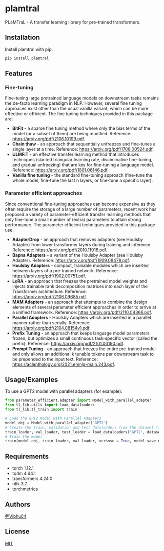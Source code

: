 # plamtral

PLaMTraL - A transfer learning library for pre-trained transformers.

## Installation

Install plamtral with pip:

```bash
pip install plamtral
```

    
## Features
### Fine-tuning
Fine-tuning large pretrained language models on downstream tasks remains
the de-facto learning paradigm in NLP. However, several fine tuning approaces exist other than the usual vanilla variant, which can be more effective or efficient. The fine tuning techniques provided in this package are:
- **BitFit** - a sparse fine tuning method where only the bias terms of the model (or a subset of them) are being modified. Reference: https://arxiv.org/pdf/2106.10199.pdf.
- **Chain thaw** - an approach that sequentially unfreezes and fine-tunes a single layer at a time. Reference: https://arxiv.org/pdf/1708.00524.pdf.
- **ULMFiT** - an effective transfer learning method that introduces techniques (slanted triangular learning rate, disciminative fine-tuning, and gradual unfreezing) that are key for fine-tuning a language model. Reference: https://arxiv.org/pdf/1801.06146.pdf.
- **Vanilla fine tuning** - the standard fine-tuning approach (fine-tune the whole model, fine-tune the last n layers, or fine-tune a specific layer).
### Parameter efficient approaches
Since conventional fine-tuning approaches can become expensive as they often require the storage of a large number of parameters, recent work has proposed a variety of parameter-efficient transfer learning methods that only fine-tune a small number of (extra) parameters to attain strong performance. The parameter efficient techniques provided in this package use:
- **AdapterDrop** - an approach that removes adapters (see Houlsby Adapter) from lower transformer layers during training and inference. Reference: https://arxiv.org/pdf/2010.11918.pdf.
- **Bapna Adapters** - a variant of the Houlsby Adapter (see Houlsby Adapter). Reference: https://arxiv.org/pdf/1909.08478.pdf.
- **Houlsby Adapters** - compact, trainable modules which are inserted between layers of a pre-trained network. Reference: https://arxiv.org/pdf/1902.00751.pdf. 
- **LoRA** - an approach that freezes the pretrained model weights and injects trainable rank decomposition matrices into each layer of the Transformer architecture. Reference: https://arxiv.org/pdf/2106.09685.pdf.
- **MAM Adapters** - an approach that attempts to combine the design elements of several parameter efficient approaches in order to arrive at a unified framework. Reference: https://arxiv.org/pdf/2110.04366.pdf.
- **Parallel Adapters** - Houlsby Adapters which are inserted in a parallel manner rather than serially. Reference: https://arxiv.org/pdf/2104.08154v1.pdf.
- **Prefix Tuning** - an approach that keeps language model parameters frozen, but optimizes a small continuous task-specific vector (called the prefix). Reference: https://arxiv.org/pdf/2101.00190.pdf.
- **Prompt Tuning** - an approach that freezes the entire pre-trained model and only allows an additional k tunable tokens per downstream task to be prepended to the input text. Reference: https://aclanthology.org/2021.emnlp-main.243.pdf.
## Usage/Examples
To use a GPT2 model with parallel adapters (for example):
```python
from parameter_efficient.adapter import Model_with_parallel_adapter
from tl_lib.utils import load_dataloaders
from tl_lib.tl_train import train

# Load the GPT2 model with Parallel Adapters
model_obj = Model_with_parallel_adapter('GPT2')
# Create the train, validation and test dataloaders from the dataset file
train_loader, val_loader, test_loader = load_dataloaders('GPT2', dataset_path='path/to/dataset_file')
# Train the model
train(model_obj, train_loader, val_loader, verbose = True, model_save_name = 'path/to/model')
```

## Requirements

* torch 1.12.1
* tqdm 4.64.1
* transformers 4.24.0
* nltk 3.7
* torchmetrics



## Authors

[@Vibhu04](https://www.github.com/Vibhu04)


## License

[MIT](https://choosealicense.com/licenses/mit/)

